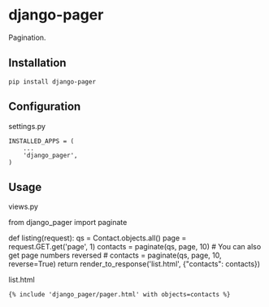# django-pager

Pagination.

## Installation
    
    pip install django-pager

## Configuration

settings.py

    INSTALLED_APPS = (
        ...
        'django_pager',
    )



## Usage 

views.py

from django_pager import paginate

def listing(request):
    qs = Contact.objects.all()
    page = request.GET.get('page', 1)
    contacts = paginate(qs, page, 10)
    # You can also get page numbers reversed
    # contacts = paginate(qs, page, 10, reverse=True)
    return render_to_response('list.html', {"contacts": contacts})


list.html
    
    {% include 'django_pager/pager.html' with objects=contacts %}





